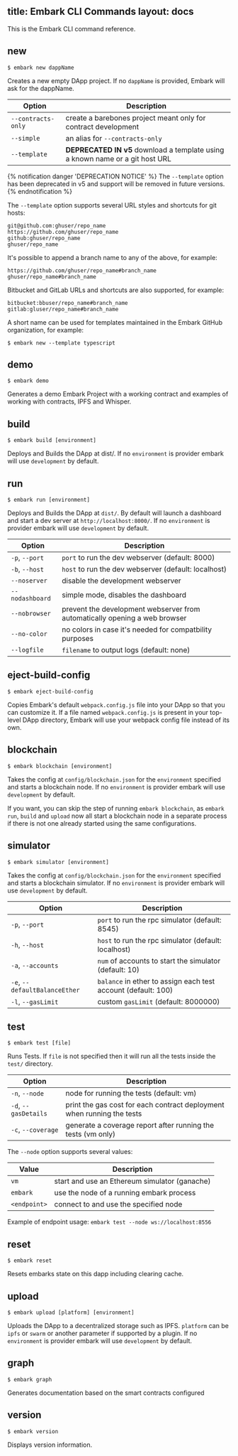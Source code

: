 title: Embark CLI Commands
layout: docs
---

This is the Embark CLI command reference.

## new

```
$ embark new dappName
```

Creates a new empty DApp project. If no `dappName` is provided, Embark will ask for the dappName.

Option | Description
--- | ---
`--contracts-only` | create a barebones project meant only for contract development
`--simple` | an alias for `--contracts-only`
`--template` | **DEPRECATED IN v5** download a template using a known name or a git host URL

{% notification danger 'DEPRECATION NOTICE' %}
The `--template` option has been deprecated in v5 and support will be removed in future versions.
{% endnotification %}

The `--template` option supports several URL styles and shortcuts for git hosts:

```
git@github.com:ghuser/repo_name
https://github.com/ghuser/repo_name
github:ghuser/repo_name
ghuser/repo_name
```

It's possible to append a branch name to any of the above, for example:

```
https://github.com/ghuser/repo_name#branch_name
ghuser/repo_name#branch_name
```

Bitbucket and GitLab URLs and shortcuts are also supported, for example:

```
bitbucket:bbuser/repo_name#branch_name
gitlab:gluser/repo_name#branch_name
```

A short name can be used for templates maintained in the Embark GitHub organization, for example:

```
$ embark new --template typescript
```

## demo

```
$ embark demo
```

Generates a demo Embark Project with a working contract and examples of working with contracts, IPFS and Whisper.

## build

```
$ embark build [environment]
```

Deploys and Builds the DApp at dist/. If no `environment` is provider embark will use `development` by default.

## run

```
$ embark run [environment]
```

Deploys and Builds the DApp at `dist/`. By default will launch a dashboard and start a dev server at `http://localhost:8000/`. If no `environment` is provider embark will use `development` by default.

Option | Description
--- | ---
`-p`, `--port` | `port` to run the dev webserver (default: 8000)
`-b`, `--host` | `host` to run the dev webserver (default: localhost)
`--noserver` | disable the development webserver
`--nodashboard` | simple mode, disables the dashboard
`--nobrowser` | prevent the development webserver from automatically opening a web browser
`--no-color` | no colors in case it's needed for compatbility purposes
`--logfile` | `filename` to output logs (default: none)

## eject-build-config

```
$ embark eject-build-config
```

Copies Embark's default `webpack.config.js` file into your DApp so that you can customize it. If a file named `webpack.config.js` is present in your top-level DApp directory, Embark will use your webpack config file instead of its own.

## blockchain

```
$ embark blockchain [environment]
```

Takes the config at `config/blockchain.json` for the `environment` specified and starts a blockchain node. If no `environment` is provider embark will use `development` by default.

If you want, you can skip the step of running `embark blockchain`, as `embark run`, `build` and `upload` now all start a blockchain node in a separate process if there is not one already started using the same configurations.

## simulator

```
$ embark simulator [environment]
```

Takes the config at `config/blockchain.json` for the `environment` specified and starts a blockchain simulator. If no `environment` is provider embark will use `development` by default.

Option | Description
--- | ---
`-p`, `--port` | `port` to run the rpc simulator (default: 8545)
`-h`, `--host` | `host` to run the rpc simulator (default: localhost)
`-a`, `--accounts` | `num` of accounts to start the simulator (default: 10)
`-e`, `--defaultBalanceEther` | `balance` in ether to assign each test account (default: 100)
`-l`, `--gasLimit` | custom `gasLimit` (default: 8000000)

## test

```
$ embark test [file]
```

Runs Tests. If `file` is not specified then it will run all the tests inside the `test/` directory.

Option | Description
--- | ---
`-n`, `--node` | node for running the tests (default: vm)
`-d`, `--gasDetails` | print the gas cost for each contract deployment when running the tests
`-c`, `--coverage` | generate a coverage report after running the tests (vm only)

The `--node` option supports several values:

Value | Description
--- | ---
`vm` | start and use an Ethereum simulator (ganache)
`embark` | use the node of a running embark process
`<endpoint>` | connect to and use the specified node

Example of endpoint usage: `embark test --node ws://localhost:8556`

## reset

```
$ embark reset
```

Resets embarks state on this dapp including clearing cache.

## upload

```
$ embark upload [platform] [environment]
```

Uploads the DApp to a decentralized storage such as IPFS. `platform` can be `ipfs` or `swarm` or another parameter if supported by a plugin. If no `environment` is provider embark will use `development` by default.

## graph

```
$ embark graph
```

Generates documentation based on the smart contracts configured

## version

```
$ embark version
```

Displays version information.
